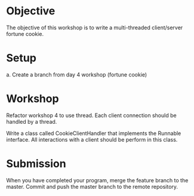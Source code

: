 # Objective
The objective of this workshop is to write a multi-threaded client/server
fortune cookie.

# Setup
a. Create a branch from day 4 workshop (fortune cookie)

# Workshop
Refactor workshop 4 to use thread. Each client connection should be handled
by a thread.

Write a class called CookieClientHandler that implements the
Runnable interface. All interactions with a client should be perform in this
class.

# Submission
When you have completed your program, merge the feature branch to the
master. Commit and push the master branch to the remote repository.
